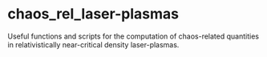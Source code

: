# chaos_rel_laser-plasmas
Useful functions and scripts for the computation of chaos-related quantities in relativistically near-critical density laser-plasmas.
